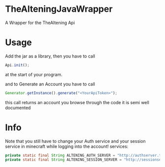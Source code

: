 # TheAlteningJavaWrapper
A Wrapper for the TheAltening Api

# Usage
Add the jar as a library, then you have to call 
```javascript
Api.init();
``` 
at the start of your program.

and to Generate an Account you have to call 
```javascript
Generator.getInstance().generate("<YourApiToken>");
``` 
this call returns an account you browse through the code it is semi well documented

# Info
Note that you still have to change your Auth service and your session service in minecraft while logging into the account!
services: 
```java
private static final String ALTENING_AUTH_SERVER = "http://authserver.thealtening.com/"
private static final String ALTENING_SESSION_SERVER = "http://sessionserver.thealtening.com/"
```
